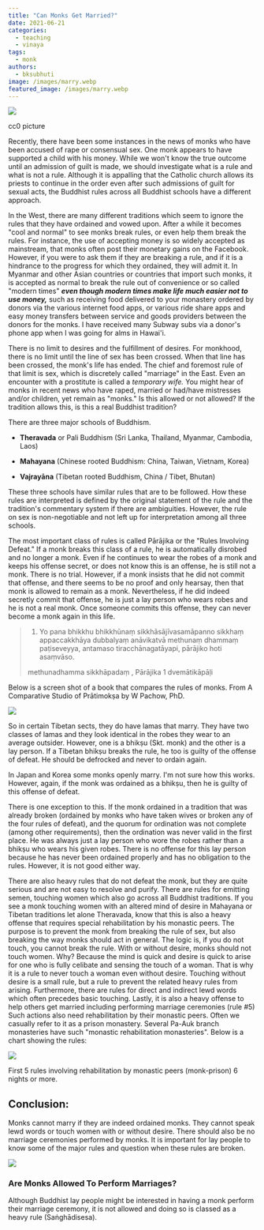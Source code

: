 ```yaml
---
title: "Can Monks Get Married?"
date: 2021-06-21
categories: 
  - teaching
  - vinaya
tags: 
  - monk
authors: 
  - bksubhuti
image: /images/marry.webp
featured_image: /images/marry.webp
---
```


![](/images/marry.webp)

cc0 picture

Recently, there have been some instances in the news of monks who have been accused of rape or consensual sex. One monk appears to have supported a child with his money. While we won't know the true outcome until an admission of guilt is made, we should investigate what is a rule and what is not a rule. Although it is appalling that the Catholic church allows its priests to continue in the order even after such admissions of guilt for sexual acts, the Buddhist rules across all Buddhist schools have a different approach.

In the West, there are many different traditions which seem to ignore the rules that they have ordained and vowed upon. After a while it becomes "cool and normal" to see monks break rules, or even help them break the rules. For instance, the use of accepting money is so widely accepted as mainstream, that monks often post their monetary gains on the Facebook. However, if you were to ask them if they are breaking a rule, and if it is a hindrance to the progress for which they ordained, they will admit it. In Myanmar and other Asian countries or countries that import such monks, it is accepted as normal to break the rule out of convenience or so called "modern times" _**even though modern times make life much easier not to use money,**_ such as receiving food delivered to your monastery ordered by donors via the various internet food apps, or various ride share apps and easy money transfers between service and goods providers between the donors for the monks. I have received many Subway subs via a donor's phone app when I was going for alms in Hawai'i.

There is no limit to desires and the fulfillment of desires. For monkhood, there is no limit until the line of sex has been crossed. When that line has been crossed, the monk's life has ended. The chief and foremost rule of that limit is sex, which is discretely called "marriage" in the East. Even an encounter with a prostitute is called a _temporary wife._ You might hear of monks in recent news who have raped, married or had/have mistresses and/or children, yet remain as "monks." Is this allowed or not allowed? If the tradition allows this, is this a real Buddhist tradition?

There are three major schools of Buddhism.

- **Theravada** or Pali Buddhism (Sri Lanka, Thailand, Myanmar, Cambodia, Laos)

- **Mahayana** (Chinese rooted Buddhism: China, Taiwan, Vietnam, Korea)

- **Vajrayāna** (Tibetan rooted Buddhism, China / Tibet, Bhutan)

These three schools have similar rules that are to be followed. How these rules are interpreted is defined by the original statement of the rule and the tradition's commentary system if there are ambiguities. However, the rule on sex is non-negotiable and not left up for interpretation among all three schools.

The most important class of rules is called Pārājika or the "Rules Involving Defeat." If a monk breaks this class of a rule, he is automatically disrobed and no longer a monk. Even if he continues to wear the robes of a monk and keeps his offense secret, or does not know this is an offense, he is still not a monk. There is no trial. However, if a monk insists that he did not commit that offense, and there seems to be no proof and only hearsay, then that monk is allowed to remain as a monk. Nevertheless, if he did indeed secretly commit that offense, he is just a lay person who wears robes and he is not a real monk. Once someone commits this offense, they can never become a monk again in this life.

> 1. Yo pana bhikkhu bhikkhūnaṃ sikkhāsājīvasamāpanno sikkhaṃ appaccakkhāya dubbalyaṃ anāvikatvā methunaṃ dhammaṃ paṭiseveyya, antamaso tiracchānagatāyapi, pārājiko hoti asaṃvāso.
> 
> methunadhamma sikkhāpadaṃ , Pārājika 1 dvemātikāpāḷi

Below is a screen shot of a book that compares the rules of monks. From A Comparative Studio of Prātimokṣa by W Pachow, PhD.

![](/images/paraj-compare.webp)

So in certain Tibetan sects, they do have lamas that marry. They have two classes of lamas and they look identical in the robes they wear to an average outsider. However, one is a bhikṣu (Skt. monk) and the other is a lay person. If a Tibetan bhikṣu breaks the rule, he too is guilty of the offense of defeat. He should be defrocked and never to ordain again.

In Japan and Korea some monks openly marry. I'm not sure how this works. However, again, if the monk was ordained as a bhikṣu, then he is guilty of this offense of defeat.

There is one exception to this. If the monk ordained in a tradition that was already broken (ordained by monks who have taken wives or broken any of the four rules of defeat), and the quorum for ordination was not complete (among other requirements), then the ordination was never valid in the first place. He was always just a lay person who wore the robes rather than a bhikṣu who wears his given robes. There is no offense for this lay person because he has never been ordained properly and has no obligation to the rules. However, it is not good either way.

There are also heavy rules that do not defeat the monk, but they are quite serious and are not easy to resolve and purify. There are rules for emitting semen, touching women which also go across all Buddhist traditions. If you see a monk touching women with an altered mind of desire in Mahayana or Tibetan traditions let alone Theravada, know that this is also a heavy offense that requires special rehabilitation by his monastic peers. The purpose is to prevent the monk from breaking the rule of sex, but also breaking the way monks should act in general. The logic is, if you do not touch, you cannot break the rule. With or without desire, monks should not touch women. Why? Because the mind is quick and desire is quick to arise for one who is fully celibate and sensing the touch of a woman. That is why it is a rule to never touch a woman even without desire. Touching without desire is a small rule, but a rule to prevent the related heavy rules from arising. Furthermore, there are rules for direct and indirect lewd words which often precedes basic touching. Lastly, it is also a heavy offense to help others get married including performing marriage ceremonies (rule #5) Such actions also need rehabilitation by their monastic peers. Often we casually refer to it as a prison monastery. Several Pa-Auk branch monasteries have such "monastic rehabilitation monasteries". Below is a chart showing the rules:

![](/images/sd-chart-compare.webp)

First 5 rules involving rehabilitation by monastic peers (monk-prison) 6 nights or more.

## Conclusion:

Monks cannot marry if they are indeed ordained monks. They cannot speak lewd words or touch women with or without desire. There should also be no marriage ceremonies performed by monks. It is important for lay people to know some of the major rules and question when these rules are broken.

![](/images/monk-marriage-dalle.webp)

### Are Monks Allowed To Perform Marriages?

Although Buddhist lay people might be interested in having a monk perform their marriage ceremony, it is not allowed and doing so is classed as a heavy rule (Saṅghādisesa).